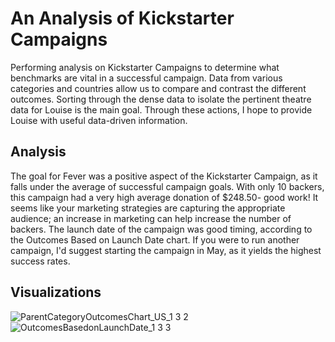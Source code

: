 # An Analysis of Kickstarter Campaigns
Performing analysis on Kickstarter Campaigns to determine what benchmarks are vital in a successful campaign. Data from various categories and countries allow us to compare and contrast the different outcomes. Sorting through the dense data to isolate the pertinent theatre data for Louise is the main goal. Through these actions, I hope to provide Louise with useful data-driven information.
## Analysis
The goal for Fever was a positive aspect of the Kickstarter Campaign, as it falls under the average of successful campaign goals. With only 10 backers, this campaign had a very high average donation of $248.50- good work! It seems like your marketing strategies are capturing the appropriate audience; an increase in marketing can help increase the number of backers. The launch date of the campaign was good timing, according to the Outcomes Based on Launch Date chart. If you were to run another campaign, I'd suggest starting the campaign in May, as it yields the highest success rates. 
## Visualizations
![ParentCategoryOutcomesChart_US_1 3 2](https://user-images.githubusercontent.com/102937467/163293665-0c116826-9c8d-4ec1-9f13-eec8da63c4de.png)
![OutcomesBasedonLaunchDate_1 3 3](https://user-images.githubusercontent.com/102937467/163293708-52aad433-7334-4be6-b707-27ddc0fae8bb.png)
